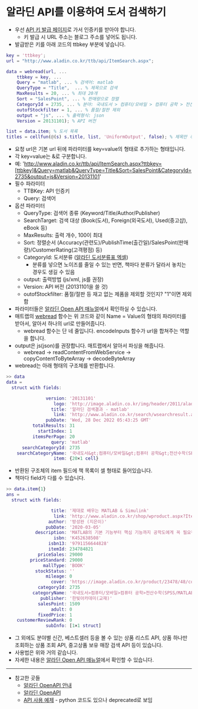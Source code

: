# 알라딘 API를 이용하여 도서 검색하기

* 우선 [API 키 발급 페이지](https://www.aladin.co.kr/ttb/wblog_manage.aspx)로 가서 인증키를 받아야 합니다.
  * 키 발급 시 URL 주소는 블로그 주소를 넣어도 됩니다.
* 발급받은 키를 아래 코드의 ttbkey 부분에 넣습니다.

```matlab
key = 'ttbkey';
url = "http://www.aladin.co.kr/ttb/api/ItemSearch.aspx";

data = webread(url, ...
    ttbkey = key, ...
    Query = "matlab", ... % 검색어: matlab
    QueryType = "Title",  ... % 제목으로 검색
    MaxResults = 20, ... % 최대 20개
    Sort = "SalesPoint", ... % 판매량으로 정렬
    CategoryId = 2735, ... % 분야: 국내도서 > 컴퓨터/모바일 > 컴퓨터 공학 > 전산수학(SPSS/MATLAB)
    outofStockfilter = 1, ... % 품절/절판 제외
    output = "js", ... % 출력형식: json
    Version = 20131101); % API 버전

list = data.item; % 도서 목록
titles = cellfun(@(s) s.title, list, 'UniformOutput', false); % 제목만 추출
```

* 요청 url은 기본 url 뒤에 파라미터를 key=value의 형태로 추가하는 형태입니다.
* 각 key=value는 &로 구분합니다.
* 예:     'http://www.aladin.co.kr/ttb/api/ItemSearch.aspx?ttbkey=[ttbkey]&Query=matlab&QueryType=Title&Sort=SalesPoint&CategoryId=2735&output=js&Version=20131101'
* 필수 파라미터
  * TTBKey: API 인증키
  * Query: 검색어
* 옵션 파라미터
  * QueryType: 검색어 종류 (Keyword/Title/Author/Publisher)
  * SearchTarget: 검색 대상 (Book(도서), Foreign(외국도서), Used(중고샵), eBook 등)
  * MaxResults: 출력 개수, 100이 최대
  * Sort: 정렬순서 (Accuracy(관련도)/PublishTime(출간일)/SalesPoint(판매량)/CustomerRating(고객평점) 등)
  * CategoryId: 도서분류 ([알라딘 도서분류표 엑셀](https://image.aladin.co.kr/img/files/aladin_Category_CID_20210927.xls))
    * 분류를 넣으면 노이즈를 줄일 수 있는 반면, 책마다 분류가 달라서 놓치는 경우도 생길 수 있음
  * output: 출력방법 (js/xml, js를 권장)
  * Version: API 버전 (20131101을 쓸 것)
  * outofStockfilter: 품절/절판 등 재고 없는 제품을 제외할 것인지? "1"이면 제외함
* 파라미터들은 [알라딘 Open API 매뉴얼](https://docs.google.com/document/d/1mX-WxuoGs8Hy-QalhHcvuV17n50uGI2Sg_GHofgiePE/edit)에서 확인하실 수 있습니다.
* 매트랩의 [webread](https://www.mathworks.com/help/matlab/ref/webread.html) 함수는 위 코드와 같이 Name = Value의 형태의 파라미터를 받아서, 알아서 하나의 url로 만들어줍니다.
  * webread 함수는 단 네 줄입니다. encodeInputs 함수가 url을 합쳐주는 역할을 합니다.
* output은 js(json)를 권장합니다. 매트랩에서 알아서 파싱을 해줍니다.
  * webread -> readContentFromWebService -> copyContentToByteArray -> decodeByteArray
* webread는 아래 형태의 구조체를 반환합니다.

```matlab
>> data
data = 
  struct with fields:

               version: '20131101'
                  logo: 'http://image.aladin.co.kr/img/header/2011/aladin_logo_new.gif'
                 title: '알라딘 검색결과 - matlab'
                  link: 'http://www.aladin.co.kr/search/wsearchresult.aspx?KeyTitle=matlab&amp;SearchTarget=book&amp;partner=openAPI'
               pubDate: 'Wed, 28 Dec 2022 05:43:25 GMT'
          totalResults: 31
            startIndex: 1
          itemsPerPage: 20
                 query: 'matlab'
      searchCategoryId: 2735
    searchCategoryName: '국내도서&gt;컴퓨터/모바일&gt;컴퓨터 공학&gt;전산수학(SPSS/MATLAB)'
                  item: {20×1 cell}
```

* 반환된 구조체의 item 필드에 책 목록이 셀 형태로 들어있습니다.
* 책마다 field가 다를 수 있습니다.

```matlab
>> data.item{1}
ans = 
  struct with fields:

                 title: '제대로 배우는 MATLAB & Simulink'
                  link: 'http://www.aladin.co.kr/shop/wproduct.aspx?ItemId=234784821&amp;partner=openAPI&amp;start=api'
                author: '방성완 (지은이)'
               pubDate: '2020-03-05'
           description: 'MATLAB의 기본 기능부터 핵심 기능까지 공학도에게 꼭 필요한 내용을 설명한 후 이를 전공 예제에 차근차근 적용할 수 있도록 구성된 책이다. 또한 Simulink까지 범위를 확장하여 주요 블록들의 기능을 소개한 후 이를 다시 전공 예제에 접목하여 설계할 수 있다.'
                  isbn: 'K452638508'
                isbn13: '9791156644828'
                itemId: 234784821
            priceSales: 29000
         priceStandard: 29000
              mallType: 'BOOK'
           stockStatus: ''
               mileage: 0
                 cover: 'https://image.aladin.co.kr/product/23478/48/coversum/k452638508_1.jpg'
            categoryId: 2735
          categoryName: '국내도서>컴퓨터/모바일>컴퓨터 공학>전산수학(SPSS/MATLAB)'
             publisher: '한빛아카데미(교재)'
            salesPoint: 1509
                 adult: 0
            fixedPrice: 1
    customerReviewRank: 0
               subInfo: [1×1 struct]
```

* 그 외에도 분야별 신간, 베스트셀러 등을 볼 수 있는 상품 리스트 API, 상품 하나만 조회하는 상품 조회 API, 중고상품 보유 매장 검색 API 등이 있습니다.
* 사용법은 위와 거의 같습니다.
* 자세한 내용은 [알라딘 Open API 매뉴얼](https://docs.google.com/document/d/1mX-WxuoGs8Hy-QalhHcvuV17n50uGI2Sg_GHofgiePE/edit)에서 확인할 수 있습니다.

---

* 참고한 곳들
  * [알라딘 OpenAPI 안내](https://www.aladin.co.kr/ttb/apiguide.aspx?Version=20131101)
  * [알라딘 OpenAPI](https://blog.aladin.co.kr/openapi/6695306)
  * [API 사용 예제](https://blog.aladin.co.kr/openapi/5353301) - python 코드도 있으나 deprecated로 보임
